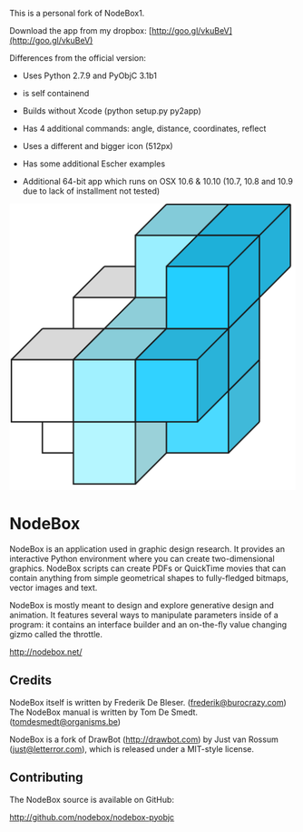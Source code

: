 This is a personal fork of NodeBox1.

Download the app from my dropbox: [http://goo.gl/vkuBeV](http://goo.gl/vkuBeV)


Differences from the official version:

+ Uses Python 2.7.9 and PyObjC 3.1b1

+ is self containend

+ Builds without Xcode (python setup.py py2app)

+ Has 4 additional commands: angle, distance, coordinates, reflect

+ Uses a different and bigger icon (512px)

+ Has some additional Escher examples

+ Additional 64-bit app which runs on OSX 10.6 & 10.10 (10.7, 10.8 and 10.9 due to lack of installment not tested)

![Image](art/nodeboxlogo_big.png?raw=true)


NodeBox
=======
NodeBox is an application used in graphic design research. It provides
an interactive Python environment where you can create two-dimensional
graphics. NodeBox scripts can create PDFs or QuickTime movies that can 
contain anything from simple geometrical shapes to fully-fledged bitmaps,
vector images and text.

NodeBox is mostly meant to design and explore generative design and
animation. It features several ways to manipulate parameters inside 
of a program: it contains an interface builder and an on-the-fly value 
changing gizmo called the throttle.

  http://nodebox.net/

Credits
-------
NodeBox itself is written by Frederik De Bleser. (frederik@burocrazy.com)
The NodeBox manual is written by Tom De Smedt. (tomdesmedt@organisms.be)

NodeBox is a fork of DrawBot (http://drawbot.com) by Just van Rossum (just@letterror.com),
which is released under a MIT-style license.

Contributing
------------
The NodeBox source is available on GitHub:

  http://github.com/nodebox/nodebox-pyobjc

